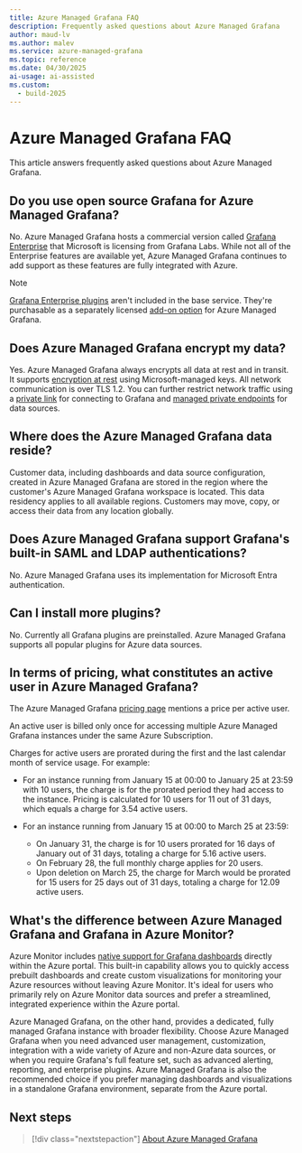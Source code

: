 ```yaml
---
title: Azure Managed Grafana FAQ
description: Frequently asked questions about Azure Managed Grafana
author: maud-lv
ms.author: malev
ms.service: azure-managed-grafana
ms.topic: reference
ms.date: 04/30/2025
ai-usage: ai-assisted
ms.custom:
  - build-2025
---
```


# Azure Managed Grafana FAQ

This article answers frequently asked questions about Azure Managed Grafana.

## Do you use open source Grafana for Azure Managed Grafana?

No. Azure Managed Grafana hosts a commercial version called [Grafana Enterprise](https://grafana.com/products/enterprise/grafana/) that Microsoft is licensing from Grafana Labs. While not all of the Enterprise features are available yet, Azure Managed Grafana continues to add support as these features are fully integrated with Azure.

> [!NOTE]
> [Grafana Enterprise plugins](https://grafana.com/grafana/plugins/?enterprise=1&orderBy=weight&direction=asc) aren't included in the base service. They're purchasable as a separately licensed [add-on option](./how-to-grafana-enterprise.md) for Azure Managed Grafana.

## Does Azure Managed Grafana encrypt my data?

Yes. Azure Managed Grafana always encrypts all data at rest and in transit. It supports [encryption at rest](./encryption.md) using Microsoft-managed keys. All network communication is over TLS 1.2. You can further restrict network traffic using a [private link](./how-to-set-up-private-access.md) for connecting to Grafana and [managed private endpoints](./how-to-connect-to-data-source-privately.md) for data sources.

## Where does the Azure Managed Grafana data reside?

Customer data, including dashboards and data source configuration, created in Azure Managed Grafana are stored in the region where the customer's Azure Managed Grafana workspace is located. This data residency applies to all available regions. Customers may move, copy, or access their data from any location globally.

## Does Azure Managed Grafana support Grafana's built-in SAML and LDAP authentications?

No. Azure Managed Grafana uses its implementation for Microsoft Entra authentication.

## Can I install more plugins?

No. Currently all Grafana plugins are preinstalled. Azure Managed Grafana supports all popular plugins for Azure data sources.

## In terms of pricing, what constitutes an active user in Azure Managed Grafana?

The Azure Managed Grafana [pricing page](https://azure.microsoft.com/pricing/details/managed-grafana/) mentions a price per active user. 

An active user is billed only once for accessing multiple Azure Managed Grafana instances under the same Azure Subscription. 

Charges for active users are prorated during the first and the last calendar month of service usage. For example:

- For an instance running from January 15 at 00:00 to January 25 at 23:59 with 10 users, the charge is for the prorated period they had access to the instance. Pricing is calculated for 10 users for 11 out of 31 days, which equals a charge for 3.54 active users.

- For an instance running from January 15 at 00:00 to March 25 at 23:59:

  - On January 31, the charge is for 10 users prorated for 16 days of January out of 31 days, totaling a charge for 5.16 active users.
  - On February 28, the full monthly charge applies for 20 users.
  - Upon deletion on March 25, the charge for March would be prorated for 15 users for 25 days out of 31 days, totaling a charge for 12.09 active users.

## What's the difference between Azure Managed Grafana and Grafana in Azure Monitor?

Azure Monitor includes [native support for Grafana dashboards](/azure/azure-monitor/visualize/visualize-grafana-overview) directly within the Azure portal. This built-in capability allows you to quickly access prebuilt dashboards and create custom visualizations for monitoring your Azure resources without leaving Azure Monitor. It's ideal for users who primarily rely on Azure Monitor data sources and prefer a streamlined, integrated experience within the Azure portal.

Azure Managed Grafana, on the other hand, provides a dedicated, fully managed Grafana instance with broader flexibility. Choose Azure Managed Grafana when you need advanced user management, customization, integration with a wide variety of Azure and non-Azure data sources, or when you require Grafana's full feature set, such as advanced alerting, reporting, and enterprise plugins. Azure Managed Grafana is also the recommended choice if you prefer managing dashboards and visualizations in a standalone Grafana environment, separate from the Azure portal.

## Next steps

> [!div class="nextstepaction"]
> [About Azure Managed Grafana](./overview.md)
